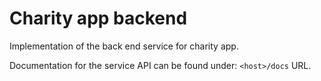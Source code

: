 # Charity app backend

Implementation of the back end service for charity app.

Documentation for the service API can be found under: `<host>/docs` URL.
